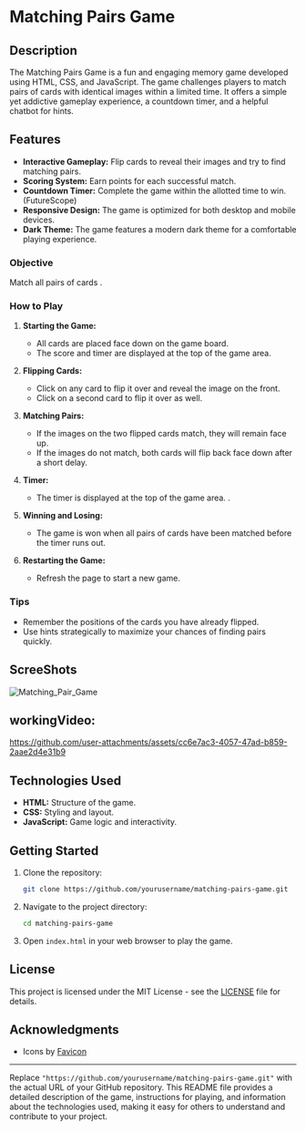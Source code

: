 # Matching Pairs Game
## Description

The Matching Pairs Game is a fun and engaging memory game developed using HTML, CSS, and JavaScript. The game challenges players to match pairs of cards with identical images within a limited time. It offers a simple yet addictive gameplay experience, a countdown timer, and a helpful chatbot for hints.

## Features

- **Interactive Gameplay:** Flip cards to reveal their images and try to find matching pairs.
- **Scoring System:** Earn points for each successful match.
- **Countdown Timer:** Complete the game within the allotted time to win.(FutureScope)
- **Responsive Design:** The game is optimized for both desktop and mobile devices.
- **Dark Theme:** The game features a modern dark theme for a comfortable playing experience.

### Objective

Match all pairs of cards .

### How to Play

1. **Starting the Game:** 
   - All cards are placed face down on the game board.
   - The score and timer are displayed at the top of the game area.

2. **Flipping Cards:**
   - Click on any card to flip it over and reveal the image on the front.
   - Click on a second card to flip it over as well.

3. **Matching Pairs:**
   - If the images on the two flipped cards match, they will remain face up.
   - If the images do not match, both cards will flip back face down after a short delay.


5. **Timer:**
   - The timer is displayed at the top of the game area.
 .



7. **Winning and Losing:**
   - The game is won when all pairs of cards have been matched before the timer runs out.


8. **Restarting the Game:**
   - Refresh the page to start a new game.

### Tips

- Remember the positions of the cards you have already flipped.
- Use hints strategically to maximize your chances of finding pairs quickly.

## ScreeShots
![Matching_Pair_Game](https://github.com/user-attachments/assets/0fc1bf7f-81b4-4124-97a2-9fa135479b66)
## workingVideo:


https://github.com/user-attachments/assets/cc6e7ac3-4057-47ad-b859-2aae2d4e31b9



## Technologies Used

- **HTML:** Structure of the game.
- **CSS:** Styling and layout.
- **JavaScript:** Game logic and interactivity.

## Getting Started

1. Clone the repository:
   ```bash
   git clone https://github.com/yourusername/matching-pairs-game.git
   ```
2. Navigate to the project directory:
   ```bash
   cd matching-pairs-game
   ```
3. Open `index.html` in your web browser to play the game.

## License

This project is licensed under the MIT License - see the [LICENSE](LICENSE) file for details.

## Acknowledgments

- Icons by [Favicon](https://favicon.io/)
  

---

Replace `"https://github.com/yourusername/matching-pairs-game.git"` with the actual URL of your GitHub repository. This README file provides a detailed description of the game, instructions for playing, and information about the technologies used, making it easy for others to understand and contribute to your project.
